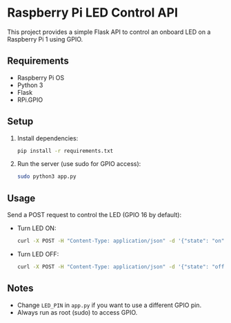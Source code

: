 # Raspberry Pi LED Control API

This project provides a simple Flask API to control an onboard LED on a Raspberry Pi 1 using GPIO.

## Requirements
- Raspberry Pi OS
- Python 3
- Flask
- RPi.GPIO

## Setup
1. Install dependencies:
   ```bash
   pip install -r requirements.txt
   ```
2. Run the server (use sudo for GPIO access):
   ```bash
   sudo python3 app.py
   ```

## Usage
Send a POST request to control the LED (GPIO 16 by default):

- Turn LED ON:
  ```bash
  curl -X POST -H "Content-Type: application/json" -d '{"state": "on"}' http://<raspberrypi-ip>:5000/led
  ```
- Turn LED OFF:
  ```bash
  curl -X POST -H "Content-Type: application/json" -d '{"state": "off"}' http://<raspberrypi-ip>:5000/led
  ```

## Notes
- Change `LED_PIN` in `app.py` if you want to use a different GPIO pin.
- Always run as root (sudo) to access GPIO. 